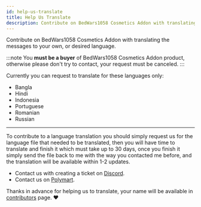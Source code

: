 ```yaml
---
id: help-us-translate
title: Help Us Translate
description: Contribute on BedWars1058 Cosmetics Addon with translating the messages.
---
```

Contribute on BedWars1058 Cosmetics Addon with translating the messages to your own, or desired language.

:::note
You **must be a buyer** of BedWars1058 Cosmetics Addon product, otherwise please don't try to contact, your request must be canceled.
:::

Currently you can request to translate for these languages only:
* Bangla
* Hindi
* Indonesia
* Portuguese
* Romanian
* Russian

---

To contribute to a language translation you should simply request us for the language file that needed to be translated, then you will have time to translate and finish it which must take up to 30 days, once you finish it simply send the file back to me with the way you contacted me before, and the translation will be available within 1-2 updates.

* Contact us with creating a ticket on [Discord](https://mher.club/discord).
* Contact us on [Polymart](https://polymart.org/message/new/Mher).

Thanks in advance for helping us to translate, your name will be available in [contributors](contributors) page. ❤️